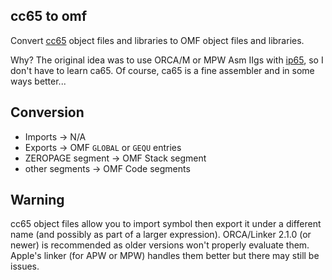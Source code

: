
## cc65 to omf

Convert [cc65](https://cc65.github.io) object files and libraries to OMF object files and libraries.

Why?  The original idea was to use ORCA/M or MPW Asm IIgs with
[ip65](https://github.com/cc65/ip65), so I don't have to learn ca65.  Of course, ca65 is a fine assembler and in some ways better...

## Conversion

* Imports -> N/A
* Exports -> OMF `GLOBAL` or `GEQU` entries
* ZEROPAGE segment -> OMF Stack segment
* other segments -> OMF Code segments

## Warning

cc65 object files allow you to import symbol then export it under a different name (and possibly as part of a larger expression).  ORCA/Linker 2.1.0 (or newer) is recommended as older versions won't properly evaluate them. Apple's linker (for APW or MPW) handles them better but there may still be issues. 

